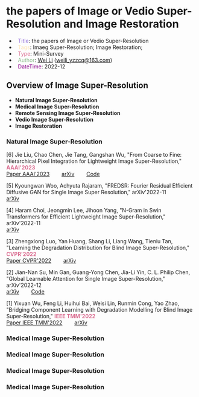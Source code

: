 # the papers of Image or Vedio Super-Resolution and Image Restoration

- &ensp;<span style="color:MediumPurple">Title</span>: the papers of Image or Vedio Super-Resolution
- &ensp;<span style="color:Moccasin">Tags</span>: Imaeg Super-Resolution; Image Restoration;
- &ensp;<span style="color:PaleVioletRed">Type</span>: Mini-Survey
- &ensp;<span style="color:DarkSeaGreen">Author</span>: [Wei Li](https://2694048168.github.io/blog/#/) (weili_yzzcq@163.com)
- &ensp;<span style="color:DarkMagenta">DateTime</span>: 2022-12

## Overview of Image Super-Resolution
- **Natural Image Super-Resolution**
- **Medical Image Super-Resolution**
- **Remote Sensing Image Super-Resolution**
- **Vedio Image Super-Resolution**
- **Image Restoration**


### Natural Image Super-Resolution

[6] Jie Liu, Chao Chen, Jie Tang, Gangshan Wu, "From Coarse to Fine: Hierarchical Pixel Integration for Lightweight Image Super-Resolution," <span style="font-weight:bold"> <span style="color:PaleVioletRed">AAAI'2023</span></span> </br>
[Paper AAAI'2023](https://arxiv.org/abs/2211.16776)
&emsp;&emsp;[arXiv](https://arxiv.org/abs/2211.16776)
&emsp;&emsp;[Code](https://github.com/passerer/HPINet)

[5] Kyoungwan Woo, Achyuta Rajaram, "FREDSR: Fourier Residual Efficient Diffusive GAN for Single Image Super Resolution," arXiv'2022-11 </br>
[arXiv](https://arxiv.org/abs/2211.16678)

[4] Haram Choi, Jeongmin Lee, Jihoon Yang, "N-Gram in Swin Transformers for Efficient Lightweight Image Super-Resolution," arXiv'2022-11 </br>
[arXiv](https://arxiv.org/abs/2211.11436)

[3] Zhengxiong Luo, Yan Huang, Shang Li, Liang Wang, Tieniu Tan, "Learning the Degradation Distribution for Blind Image Super-Resolution," <span style="font-weight:bold"> <span style="color:PaleVioletRed">CVPR'2022</span></span> </br>
[Paper CVPR'2022](https://openaccess.thecvf.com/content/CVPR2022/html/Luo_Learning_the_Degradation_Distribution_for_Blind_Image_Super-Resolution_CVPR_2022_paper.html)
&emsp;&emsp;[arXiv](https://arxiv.org/abs/2203.04962)

[2] Jian-Nan Su, Min Gan, Guang-Yong Chen, Jia-Li Yin, C. L. Philip Chen, "Global Learnable Attention for Single Image Super-Resolution," arXiv'2022-12 </br>
[arXiv](https://arxiv.org/abs/2212.01057)
&emsp;&emsp;[Code](https://github.com/laoyangui/dlsn)

[1] Yixuan Wu, Feng Li, Huihui Bai, Weisi Lin, Runmin Cong, Yao Zhao, "Bridging Component Learning with Degradation Modelling for Blind Image Super-Resolution," <span style="font-weight:bold"> <span style="color:PaleVioletRed">IEEE TMM'2022</span></span> </br>
[Paper IEEE TMM'2022](https://ieeexplore.ieee.org/document/9925720)
&emsp;&emsp;[arXiv](https://arxiv.org/abs/2212.01628)


### Medical Image Super-Resolution


### Medical Image Super-Resolution


### Medical Image Super-Resolution


### Medical Image Super-Resolution

